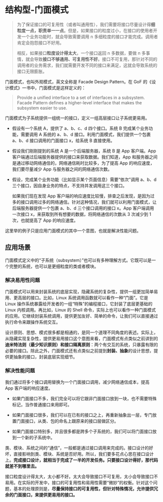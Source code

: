 # 结构型-门面模式

> 为了保证接口的可复用性（或者叫通用性），我们需要将接口尽量设计得**细粒度一点，职责单一一点**。但是，如果接口的粒度过小，在接口的使用者开发一个业务功能时，就会导致需要调用 n 多细粒度的接口才能完成。调用者肯定会抱怨接口不好用。
>
> 相反，如果接口**粒度设计得太大**，一个接口返回 n 多数据，要做 n 多事情，就会导致**接口不够通用、可复用性不好**。接口不可复用，那针对不同的调用者的业务需求，我们就需要开发不同的接口来满足，这就会导致系统的接口无限膨胀。

门面模式，也叫外观模式，英文全称是 Facade Design Pattern。在 GoF 的《设计模式》一书中，门面模式是这样定义的：

> Provide a unified interface to a set of interfaces in a subsystem. Facade Pattern defines a higher-level interface that makes the subsystem easier to use.

门面模式为子系统提供一组统一的接口，定义一组高层接口让子系统更易用。

- 假设有一个系统 A，提供了 a、b、c、d 四个接口。系统 B 完成某个业务功能，需要调用 A 系统的 a、b、d 接口。利用门面模式，我们提供一个包裹 a、b、d 接口调用的门面接口 x，给系统 B 直接使用。

- 假设我们刚刚提到的系统 A 是一个后端服务器，系统 B 是 App 客户端。App 客户端通过后端服务器提供的接口来获取数据。我们知道，App 和服务器之间是通过移动网络通信的，网络通信耗时比较多，为了提高 App 的响应速度，我们要尽量减少 App 与服务器之间的网络通信次数。

- 假设，完成某个业务功能（比如显示某个页面信息）需要“依次”调用 a、b、d 三个接口，因自身业务的特点，不支持并发调用这三个接口。

  如果我们现在发现 App 客户端的响应速度比较慢，排查之后发现，是因为过多的接口调用过多的网络通信。针对这种情况，我们就可以利用门面模式，让后端服务器提供一个包裹 a、b、d 三个接口调用的接口 x。App 客户端调用一次接口 x，来获取到所有想要的数据，将网络通信的次数从 3 次减少到 1 次，也就提高了 App 的响应速度。

这里举的例子只是应用门面模式的其中一个意图，也就是解决性能问题。

## 应用场景

门面模式定义中的“子系统（subsystem）”也可以有多种理解方式。它既可以是一个完整的系统，也可以是更细粒度的类或者模块。

### 解决易用性问题

门面模式可以用来封装系统的底层实现，隐藏系统的复杂性，提供一组更加简单易用、更高层的接口。比如，Linux 系统调用函数就可以看作一种“门面”。它是 Linux 操作系统暴露给开发者的一组“特殊”的编程接口，它封装了底层更基础的 Linux 内核调用。再比如，Linux 的 Shell 命令，实际上也可以看作一种门面模式的应用。它继续封装系统调用，提供更加友好、简单的命令，让我们可以直接通过执行命令来跟操作系统交互。

设计原则、思想、模式很多都是相通的，是同一个道理不同角度的表述。实际上，从隐藏实现复杂性，提供更易用接口这个意图来看，门面模式有点类似之前讲到的**迪米特法则（最少知识原则）和接口隔离原则**：两个有交互的系统，只暴露有限的必要的接口。除此之外，门面模式还有点类似之前提到**封装、抽象**的设计思想，提供更抽象的接口，封装底层实现细节。

### 解决性能问题

我们通过将多个接口调用替换为一个门面接口调用，减少网络通信成本，提高 App 客户端的响应速度。

- 如果门面接口不多，我们完全可以将它跟非门面接口放到一块，也不需要特殊标记，当作普通接口来用即可。

- 如果门面接口很多，我们可以在已有的接口之上，再重新抽象出一层，专门放置门面接口，从类、包的命名上跟原来的接口层做区分。

- 如果门面接口特别多，并且很多都是跨多个子系统的，我们可以将门面接口放到一个新的子系统中。



类、模块、系统之间的“通信”，一般都是通过接口调用来完成的。接口设计的好坏，直接影响到类、模块、系统是否好用。所以，我们要多花点心思在接口设计上。**完成接口设计，就相当于完成了一半的开发任务。只要接口设计得好，那代码就差不到哪里去。**

接口粒度设计得太大，太小都不好。太大会导致接口不可复用，太小会导致接口不易用。在实际的开发中，接口的可复用性和易用性需要“微妙”的权衡。针对这个问题，基本的处理原则是，**尽量保持接口的可复用性，但针对特殊情况，允许提供冗余的门面接口，来提供更易用的接口。**